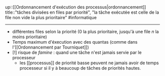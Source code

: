 up::[[Ordonnancement d'exécution des processus|ordonnancement]]
title::"tâches divisées en files par priorité", "la tâche exécutée est celle de la file non vide la plus prioritaire"
#informatique 

----

 - différentes files selon la priorité (0 la plus prioritaire, jusqu'à une file $n$ la moins prioritaire)
 - Temps maximum d'éxecution avec des quantas (comme dans l'[[Ordonnancement par Tourniquet]])
 - [!] risque de _famine_ : quand une tâche n'est jamais servie par le processeur
     - les [[processus]] de priorité basse peuvent ne jamais avoir de temps processeur si il y à beaucoup de tâches de priorités hautes.